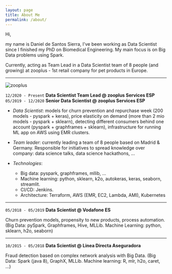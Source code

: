 ```yaml
---
layout: page
title: About Me
permalink: /about/
---
```


Hi, 

my name is Daniel de Santos Sierra, I've been working as Data Scientist since 
I finished my PhD on Biomedical Engineering. My main focus is on Big Data problems 
using Spark.

Currently, acting as Team Lead in a Data Scientist team of 8 people (and growing) at 
zooplus - 1st retail company for pet products in Europe.

------------------------------------

![zooplus](https://shop-public-cdn.mediazs.com/4315dafdf3116f65bed282d9226173f9/theme/zooplus/zooplus.es/image/icons/logo-social.png)

`12/2020 - Present` **Data Scientist Team Lead @ zooplus Services ESP** <br>
`05/2019 - 12/2020` **Senior Data Scientist @ zooplus Services ESP**

- *Data Scientist*: models for churn prevention and repurchase week (200 models - pyspark + keras), 
price elasticity on demand (more than 2 mio models - pyspark + sklearn), detecting different consumers
behind one account (pyspark + graphframes + sklearn), infrastructure for running ML app on AWS using EMR clusters.
- *Team leader*: currently leading a team of 8 people based on Madrid & Germany. Responsible for initiatives to spread 
knowledge over company: data science talks, data science hackathons, ...

- *Technologies*: 
  - Big data: pyspark, graphframes, mllib, ...
  - Machine learning: python, sklearn, k2o, autokeras, keras, seaborn, streamlit.
  - CI/CD: Jenkins.
  - Architecture: Terraform, AWS (EMR, EC2, Lambda, AMI), Kubernetes

-------------------------------------


`05/2018 - 05/2019` **Data Scientist @ Vodafone ES**

Churn prevention models, propensity to new products, process automation. (Big Data:
pySpark, Graphframes, Hive, MLLib. Machine Learning: python, sklearn, h2o, seaborn)

--------------------------------------


`10/2015 - 05/2018` **Data Scientist @ Linea Directa Aseguradora**

Fraud detection based on complex network analysis with Big Data. (Big Data: Spark (java 8),
GraphX, MLLib. Machine learning: R, mlr, h2o, caret, ...)
